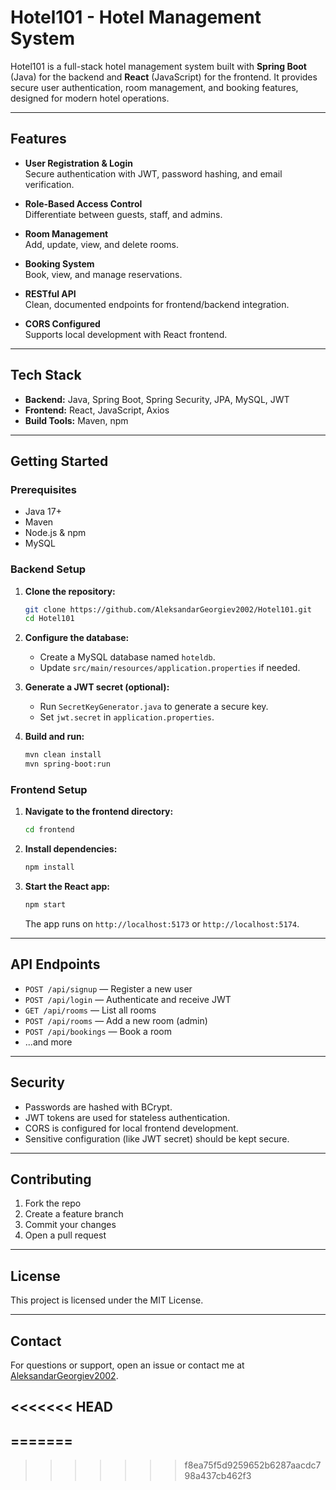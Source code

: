 # Hotel101 - Hotel Management System

Hotel101 is a full-stack hotel management system built with **Spring Boot** (Java) for the backend and **React** (JavaScript) for the frontend. It provides secure user authentication, room management, and booking features, designed for modern hotel operations.

---

## Features

- **User Registration & Login**  
  Secure authentication with JWT, password hashing, and email verification.

- **Role-Based Access Control**  
  Differentiate between guests, staff, and admins.

- **Room Management**  
  Add, update, view, and delete rooms.

- **Booking System**  
  Book, view, and manage reservations.

- **RESTful API**  
  Clean, documented endpoints for frontend/backend integration.

- **CORS Configured**  
  Supports local development with React frontend.

---

## Tech Stack

- **Backend:** Java, Spring Boot, Spring Security, JPA, MySQL, JWT
- **Frontend:** React, JavaScript, Axios
- **Build Tools:** Maven, npm

---

## Getting Started

### Prerequisites

- Java 17+
- Maven
- Node.js & npm
- MySQL

### Backend Setup

1. **Clone the repository:**
   ```sh
   git clone https://github.com/AleksandarGeorgiev2002/Hotel101.git
   cd Hotel101
   ```

2. **Configure the database:**
   - Create a MySQL database named `hoteldb`.
   - Update `src/main/resources/application.properties` if needed.

3. **Generate a JWT secret (optional):**
   - Run `SecretKeyGenerator.java` to generate a secure key.
   - Set `jwt.secret` in `application.properties`.

4. **Build and run:**
   ```sh
   mvn clean install
   mvn spring-boot:run
   ```

### Frontend Setup

1. **Navigate to the frontend directory:**
   ```sh
   cd frontend
   ```

2. **Install dependencies:**
   ```sh
   npm install
   ```

3. **Start the React app:**
   ```sh
   npm start
   ```
   The app runs on `http://localhost:5173` or `http://localhost:5174`.

---

## API Endpoints

- `POST /api/signup` — Register a new user
- `POST /api/login` — Authenticate and receive JWT
- `GET /api/rooms` — List all rooms
- `POST /api/rooms` — Add a new room (admin)
- `POST /api/bookings` — Book a room
- ...and more

---

## Security

- Passwords are hashed with BCrypt.
- JWT tokens are used for stateless authentication.
- CORS is configured for local frontend development.
- Sensitive configuration (like JWT secret) should be kept secure.

---

## Contributing

1. Fork the repo
2. Create a feature branch
3. Commit your changes
4. Open a pull request

---

## License

This project is licensed under the MIT License.

---

## Contact

For questions or support, open an issue or contact me at [AleksandarGeorgiev2002](https://github.com/AleksandarGeorgiev2002).

<<<<<<< HEAD
---
=======
---
>>>>>>> f8ea75f5d9259652b6287aacdc798a437cb462f3
